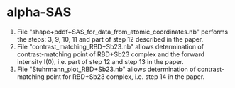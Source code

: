 # alpha-SAS
1. File "shape+pddf+SAS_for_data_from_atomic_coordinates.nb" performs the steps: 3, 9, 10, 11 and part of step 12 described in the paper.
2. File "contrast_matching_RBD+Sb23.nb" allows determination of contrast-matching point of RBD+Sb23 complex and the forward intensity I(0), i.e. part of step 12 and step 13 in the paper.
3. File "Stuhrmann_plot_RBD+Sb23.nb" allows determination of contrast-matching point for RBD+Sb23 complex, i.e. step 14 in the paper.
